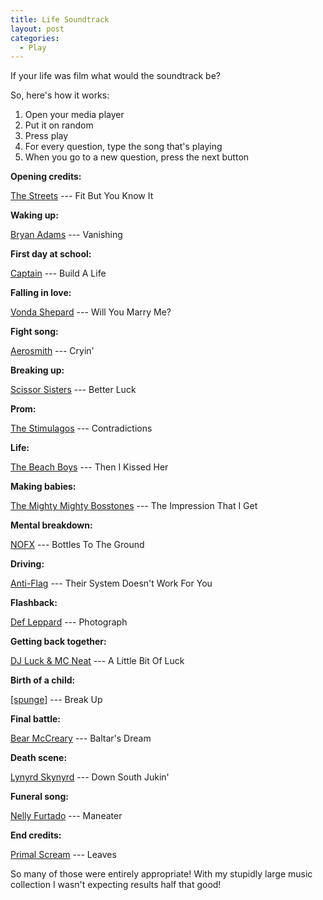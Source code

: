 ```yaml
---
title: Life Soundtrack
layout: post
categories:
  - Play
---
```

If your life was film what would the soundtrack be?

So, here's how it works:

  1. Open your media player
  2. Put it on random
  3. Press play
  4. For every question, type the song that's playing
  5. When you go to a new question, press the next button

**Opening credits:**

[The Streets](https://www.thestreetsmusic.co.uk/) --- Fit But You Know It

**Waking up:**

[Bryan Adams](https://bryanadams.com/) --- Vanishing

**First day at school:**

[Captain](https://myspace.com/captaintheband) --- Build A Life

**Falling in love:**

[Vonda Shepard](http://vondashepard.com/) --- Will You Marry Me?

**Fight song:**

[Aerosmith](https://www.aerosmith.com/) --- Cryin'

**Breaking up:**

[Scissor Sisters](http://scissorsisters.com/) --- Better Luck

**Prom:**

[The Stimulagos](http://cdtrrracks.com/The%20Stimulagos/) --- Contradictions

**Life:**

[The Beach Boys](https://thebeachboys.com/) --- Then I Kissed Her

**Making babies:**

[The Mighty Mighty Bosstones](http://www.bosstonesmusic.com/) --- The Impression That I Get

**Mental breakdown:**

[NOFX](http://nofxofficialwebsite.com/) --- Bottles To The Ground

**Driving:**

[Anti-Flag](http://anti-flag.com/) --- Their System Doesn't Work For You

**Flashback:**

[Def Leppard](http://defleppard.com/) --- Photograph

**Getting back together:**

[DJ Luck & MC Neat](http://djluckandmcneat.com/) --- A Little Bit Of Luck

**Birth of a child:**

[[spunge]](http://spunge.co.uk/) --- Break Up

**Final battle:**

[Bear McCreary](http://bearmccreary.com/) --- Baltar's Dream

**Death scene:**

[Lynyrd Skynyrd](http://lynyrdskynyrd.com/) --- Down South Jukin'

**Funeral song:**

[Nelly Furtado](https://nellyfurtado.com/) --- Maneater

**End credits:**

[Primal Scream](http://primalscream.net/) --- Leaves

So many of those were entirely appropriate! With my stupidly large music collection I wasn't expecting results half that good!
